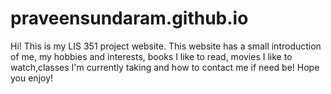 # praveensundaram.github.io
Hi! This is my LIS 351 project website. This website has a small introduction of me, my hobbies and interests, books I like to read, movies I like to watch,classes I'm currently taking and how to contact me if need be! Hope you enjoy!
